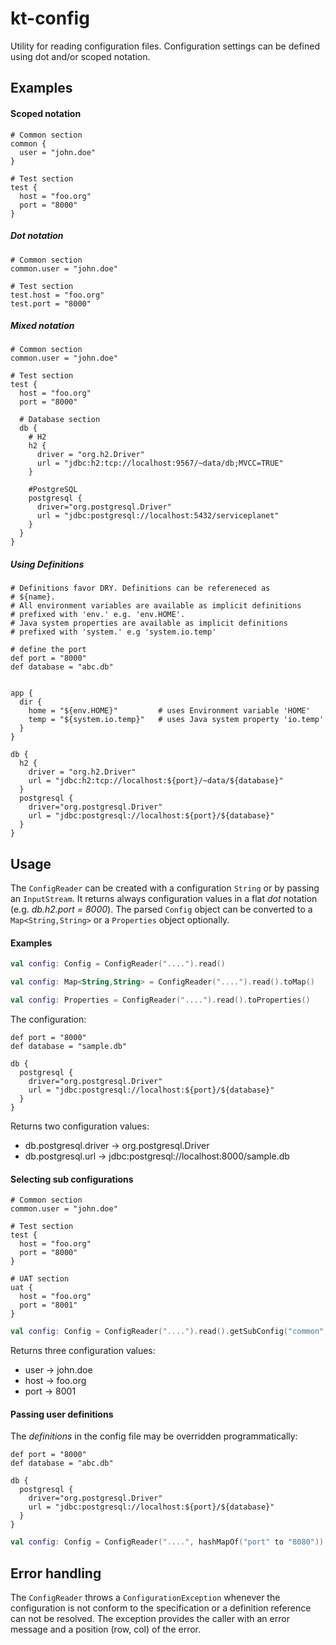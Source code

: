 kt-config
=========

Utility for reading configuration files. Configuration settings can be defined using dot and/or scoped notation.


## Examples


#### Scoped notation

```
# Common section
common {
  user = "john.doe"
}

# Test section
test {
  host = "foo.org"
  port = "8000"
}
```

##### Dot notation

```
# Common section
common.user = "john.doe"

# Test section
test.host = "foo.org"
test.port = "8000"
```

##### Mixed notation

```
# Common section
common.user = "john.doe"

# Test section
test {
  host = "foo.org"
  port = "8000"

  # Database section
  db {
    # H2
    h2 {
      driver = "org.h2.Driver"
      url = "jdbc:h2:tcp://localhost:9567/~data/db;MVCC=TRUE"
    }
  
    #PostgreSQL
    postgresql {
      driver="org.postgresql.Driver"
      url = "jdbc:postgresql://localhost:5432/serviceplanet"
    }
  }
}
```


##### Using Definitions

```
# Definitions favor DRY. Definitions can be refereneced as
# ${name}.
# All environment variables are available as implicit definitions
# prefixed with 'env.' e.g. 'env.HOME'. 
# Java system properties are available as implicit definitions
# prefixed with 'system.' e.g 'system.io.temp' 

# define the port
def port = "8000"
def database = "abc.db"


app {
  dir {
    home = "${env.HOME}"         # uses Environment variable 'HOME'
    temp = "${system.io.temp}"   # uses Java system property 'io.temp'
  }
}

db {
  h2 {
    driver = "org.h2.Driver"
    url = "jdbc:h2:tcp://localhost:${port}/~data/${database}"
  }
  postgresql {
    driver="org.postgresql.Driver"
    url = "jdbc:postgresql://localhost:${port}/${database}"
  }
}
```


## Usage

The `ConfigReader` can be created with a configuration `String` or by
passing an `InputStream`. It returns always configuration values in
a flat _dot_ notation (e.g. _db.h2.port = 8000_). The parsed `Config` 
object can be converted to a `Map<String,String>` or a `Properties` 
object optionally.

#### Examples
```kotlin
val config: Config = ConfigReader("....").read()
```

```kotlin
val config: Map<String,String> = ConfigReader("....").read().toMap()
```

```kotlin
val config: Properties = ConfigReader("....").read().toProperties()
```

The configuration:
```
def port = "8000"
def database = "sample.db"

db {
  postgresql {
    driver="org.postgresql.Driver"
    url = "jdbc:postgresql://localhost:${port}/${database}"
  }
}
```

Returns two configuration values:

- db.postgresql.driver -> org.postgresql.Driver
- db.postgresql.url -> jdbc:postgresql://localhost:8000/sample.db



#### Selecting sub configurations

```
# Common section
common.user = "john.doe"

# Test section
test {
  host = "foo.org"
  port = "8000"
}

# UAT section
uat {
  host = "foo.org"
  port = "8001"
}
```


```kotlin
val config: Config = ConfigReader("....").read().getSubConfig("common", "test")
```

Returns three configuration values:

- user -> john.doe
- host -> foo.org
- port -> 8001


#### Passing user definitions

The _definitions_ in the config file may be overridden 
programmatically:

```
def port = "8000"
def database = "abc.db"

db {
  postgresql {
    driver="org.postgresql.Driver"
    url = "jdbc:postgresql://localhost:${port}/${database}"
  }
}
```

```kotlin
val config: Config = ConfigReader("....", hashMapOf("port" to "8080")).read()
```

## Error handling

The `ConfigReader` throws a `ConfigurationException` whenever 
the configuration is not conform to the specification or a definition
reference can not be resolved. The exception provides the caller 
with an error message and a position (row, col) of the error. 